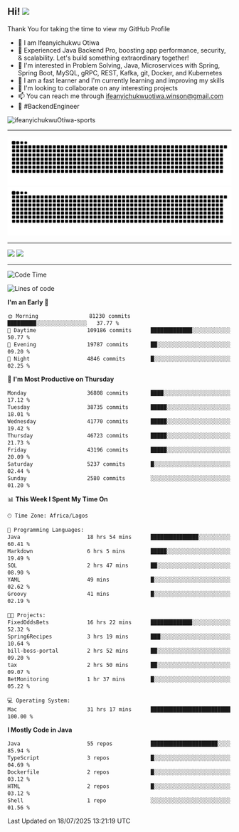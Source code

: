 <!-- BLOG-POST-LIST:START --><!-- BLOG-POST-LIST:END -->

## Hi! <img src="https://media.giphy.com/media/hvRJCLFzcasrR4ia7z/giphy.gif" width="4%"> 

Thank You for taking the time to view my GitHub Profile

- 👋 I am Ifeanyichukwu Otiwa
- 🚀 Experienced Java Backend Pro, boosting app performance, security, & scalability. Let's build something extraordinary together!
- 👀 I'm interested in Problem Solving, Java, Microservices with Spring, Spring Boot, MySQL, gRPC, REST, Kafka, git, Docker, and Kubernetes
- 🌱 I am a fast learner and I'm currently learning and improving my skills
- 💞️ I'm looking to collaborate on any interesting projects
- 📫 You can reach me through ifeanyichukwuotiwa.winson@gmail.com
- 🚀 #BackendEngineer

<p align="left" marginTop="10px"> <img src="https://komarev.com/ghpvc/?username=ifeanyichukwuOtiwa-sports&label=Profile%20views&color=0e75b6&style=for-the-badge" alt="ifeanyichukwuOtiwa-sports" /> </p>

***

<!--🐍📈SNAKEGRAPH / 🌐WEBSITE: https://github.com/Platane/snk -->
![github contribution grid snake animation](https://raw.githubusercontent.com/ifeanyichukwuOtiwa-sports/ifeanyichukwuOtiwa-sports/output/github-contribution-grid-snake-dark.svg#gh-dark-mode-only)![github contribution grid snake animation](https://raw.githubusercontent.com/ifeanyichukwuOtiwa-sports/ifeanyichukwuOtiwa-sports/output/github-contribution-grid-snake.svg#gh-light-mode-only)

***

<p float="left">
  <img float="left" src="https://github-readme-stats.vercel.app/api?username=ifeanyichukwuOtiwa-sports&count_private=true&include_all_commits=true&theme=react&show_icons=true" />
  <img float="right" src="https://github-readme-stats.vercel.app/api/top-langs/?username=ifeanyichukwuOtiwa-sports&layout=compact&show_icons=true&theme=react" /> 
</p>

***



<!--START_SECTION:waka-->
![Code Time](http://img.shields.io/badge/Code%20Time-3%2C975%20hrs%2046%20mins-blue)

![Lines of code](https://img.shields.io/badge/From%20Hello%20World%20I%27ve%20Written-58.8%20million%20lines%20of%20code-blue)

**I'm an Early 🐤** 

```text
🌞 Morning                81230 commits       █████████░░░░░░░░░░░░░░░░   37.77 % 
🌆 Daytime                109186 commits      █████████████░░░░░░░░░░░░   50.77 % 
🌃 Evening                19787 commits       ██░░░░░░░░░░░░░░░░░░░░░░░   09.20 % 
🌙 Night                  4846 commits        █░░░░░░░░░░░░░░░░░░░░░░░░   02.25 % 
```
📅 **I'm Most Productive on Thursday** 

```text
Monday                   36808 commits       ████░░░░░░░░░░░░░░░░░░░░░   17.12 % 
Tuesday                  38735 commits       █████░░░░░░░░░░░░░░░░░░░░   18.01 % 
Wednesday                41770 commits       █████░░░░░░░░░░░░░░░░░░░░   19.42 % 
Thursday                 46723 commits       █████░░░░░░░░░░░░░░░░░░░░   21.73 % 
Friday                   43196 commits       █████░░░░░░░░░░░░░░░░░░░░   20.09 % 
Saturday                 5237 commits        █░░░░░░░░░░░░░░░░░░░░░░░░   02.44 % 
Sunday                   2580 commits        ░░░░░░░░░░░░░░░░░░░░░░░░░   01.20 % 
```


📊 **This Week I Spent My Time On** 

```text
🕑︎ Time Zone: Africa/Lagos

💬 Programming Languages: 
Java                     18 hrs 54 mins      ███████████████░░░░░░░░░░   60.41 % 
Markdown                 6 hrs 5 mins        █████░░░░░░░░░░░░░░░░░░░░   19.49 % 
SQL                      2 hrs 47 mins       ██░░░░░░░░░░░░░░░░░░░░░░░   08.90 % 
YAML                     49 mins             █░░░░░░░░░░░░░░░░░░░░░░░░   02.62 % 
Groovy                   41 mins             █░░░░░░░░░░░░░░░░░░░░░░░░   02.19 % 

🐱‍💻 Projects: 
FixedOddsBets            16 hrs 22 mins      █████████████░░░░░░░░░░░░   52.32 % 
Spring6Recipes           3 hrs 19 mins       ███░░░░░░░░░░░░░░░░░░░░░░   10.64 % 
bill-boss-portal         2 hrs 52 mins       ██░░░░░░░░░░░░░░░░░░░░░░░   09.20 % 
tax                      2 hrs 50 mins       ██░░░░░░░░░░░░░░░░░░░░░░░   09.07 % 
BetMonitoring            1 hr 37 mins        █░░░░░░░░░░░░░░░░░░░░░░░░   05.22 % 

💻 Operating System: 
Mac                      31 hrs 17 mins      █████████████████████████   100.00 % 
```

**I Mostly Code in Java** 

```text
Java                     55 repos            █████████████████████░░░░   85.94 % 
TypeScript               3 repos             █░░░░░░░░░░░░░░░░░░░░░░░░   04.69 % 
Dockerfile               2 repos             █░░░░░░░░░░░░░░░░░░░░░░░░   03.12 % 
HTML                     2 repos             █░░░░░░░░░░░░░░░░░░░░░░░░   03.12 % 
Shell                    1 repo              ░░░░░░░░░░░░░░░░░░░░░░░░░   01.56 % 
```




 Last Updated on 18/07/2025 13:21:19 UTC
<!--END_SECTION:waka-->

<!--
<p align="center">
![trophy](https://github-profile-trophy.vercel.app/?username=ifeanyichukwuOtiwa-sports&theme=onedark) (https://github.com/ryo-ma/github-profile-trophy)
</p>
-->

<!---
ifeanyi-otiwa/ifeanyi-otiwa is a ✨ special ✨ repository because its `README.md` (this file) appears on your GitHub profile.
You can click the Preview link to take a look at your changes.
--->
